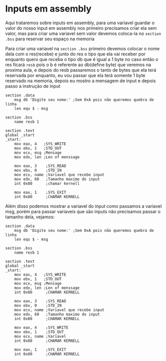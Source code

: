 # Inputs em assembly

 Aqui trataremos sobre inputs em assembly, para uma variavel guardar o valor do nosso input em assembly nos primeiro precisamos criar ela sem valor, mas para criar uma variavel sem valor devemos coloca-la no `section .bss` para reservar seu espaço na memoria

 Para criar uma variavel na `section .bss` primeiro devemos colocar o nome dela com o res(recebe) e junto do res o tipo que ela vai receber por enquanto quero que receba o tipo db que é igual a 1 byte no caso então o res ficará `resb` pois o b é referente ao db(define byte) que veremos na proxima aula, e depois do resb passaremos o tanto de bytes que ela terá reservada por enquanto, eu vou passar que ela terá somente 1 byte reservado na memoria, depois eu mostro a mensagem de input e depois passo a instrução de input

```
section .data
    msg db 'Digite seu nome:' ;Sem 0xA pois não queremos quebra de linha
    len equ $ - msg

section .bss
    name resb 1

section .text
global _start
_start:
    mov eax, 4   ;SYS_WRITE
    mov ebx, 1   ;STD_OUT
    mov ecx, msg ;Mensage
    mov edx, len ;Len of menssage

    mov eax, 3    ;SYS_READ
    mov ebx, 0    ;STD_IN
    mov ecx, name ;Variavel que recebe input
    mov edx, 60   ;Tamanho maximo do input
    int 0x80      ;chamar kernell

    mov eax, 1    ;SYS_EXIT
    int 0x80      ;CHAMAR KERNELL
```

 Além disso podemos mostrar a variavel do input como passamos a variavel msg, porém para passar variaveis que são inputs não precisamos passar o tamanho dela, vejamos:

```
section .data
    msg db 'Digite seu nome:' ;Sem 0xA pois não queremos quebra de linha
    len equ $ - msg

section .bss
    name resb 1

section .text
global _start
_start:
    mov eax, 4   ;SYS_WRITE
    mov ebx, 1   ;STD_OUT
    mov ecx, msg ;Mensage
    mov edx, len ;Len of menssage
    int 0x80      ;CHAMAR KERNELL

    mov eax, 3    ;SYS_READ
    mov ebx, 0    ;STD_IN
    mov ecx, name ;Variavel que recebe input
    mov edx, 60   ;Tamanho maximo do input
    int 0x80      ;CHAMAR KERNELL

    mov eax, 4    ;SYS_WRITE
    mov ebx, 1    ;STD_OUT
    mov ecx, name ;Variavel
    int 0x80      ;CHAMAR KERNELL

    mov eax, 1    ;SYS_EXIT
    int 0x80      ;CHAMAR KERNELL
```

 
